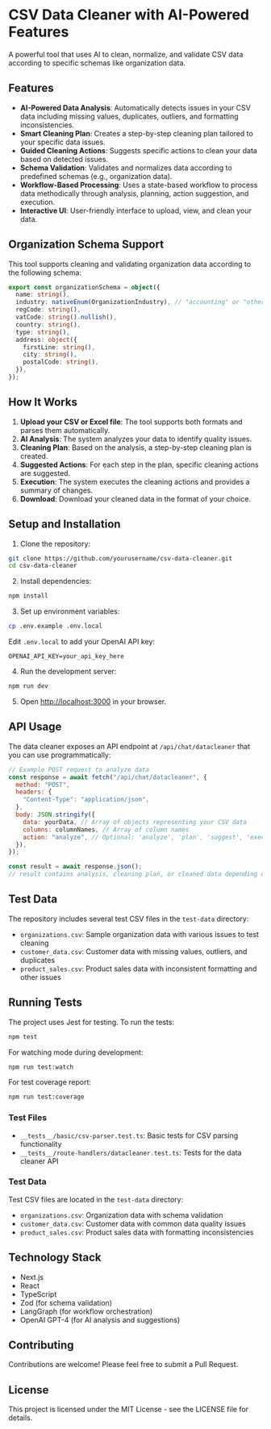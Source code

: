 # CSV Data Cleaner with AI-Powered Features

A powerful tool that uses AI to clean, normalize, and validate CSV data according to specific schemas like organization data.

## Features

- **AI-Powered Data Analysis**: Automatically detects issues in your CSV data including missing values, duplicates, outliers, and formatting inconsistencies.
- **Smart Cleaning Plan**: Creates a step-by-step cleaning plan tailored to your specific data issues.
- **Guided Cleaning Actions**: Suggests specific actions to clean your data based on detected issues.
- **Schema Validation**: Validates and normalizes data according to predefined schemas (e.g., organization data).
- **Workflow-Based Processing**: Uses a state-based workflow to process data methodically through analysis, planning, action suggestion, and execution.
- **Interactive UI**: User-friendly interface to upload, view, and clean your data.

## Organization Schema Support

This tool supports cleaning and validating organization data according to the following schema:

```typescript
export const organizationSchema = object({
  name: string(),
  industry: nativeEnum(OrganizationIndustry), // "accounting" or "other"
  regCode: string(),
  vatCode: string().nullish(),
  country: string(),
  type: string(),
  address: object({
    firstLine: string(),
    city: string(),
    postalCode: string(),
  }),
});
```

## How It Works

1. **Upload your CSV or Excel file**: The tool supports both formats and parses them automatically.
2. **AI Analysis**: The system analyzes your data to identify quality issues.
3. **Cleaning Plan**: Based on the analysis, a step-by-step cleaning plan is created.
4. **Suggested Actions**: For each step in the plan, specific cleaning actions are suggested.
5. **Execution**: The system executes the cleaning actions and provides a summary of changes.
6. **Download**: Download your cleaned data in the format of your choice.

## Setup and Installation

1. Clone the repository:

```bash
git clone https://github.com/yourusername/csv-data-cleaner.git
cd csv-data-cleaner
```

2. Install dependencies:

```bash
npm install
```

3. Set up environment variables:

```bash
cp .env.example .env.local
```

Edit `.env.local` to add your OpenAI API key:

```
OPENAI_API_KEY=your_api_key_here
```

4. Run the development server:

```bash
npm run dev
```

5. Open [http://localhost:3000](http://localhost:3000) in your browser.

## API Usage

The data cleaner exposes an API endpoint at `/api/chat/datacleaner` that you can use programmatically:

```javascript
// Example POST request to analyze data
const response = await fetch("/api/chat/datacleaner", {
  method: "POST",
  headers: {
    "Content-Type": "application/json",
  },
  body: JSON.stringify({
    data: yourData, // Array of objects representing your CSV data
    columns: columnNames, // Array of column names
    action: "analyze", // Optional: 'analyze', 'plan', 'suggest', 'execute'
  }),
});

const result = await response.json();
// result contains analysis, cleaning plan, or cleaned data depending on the action
```

## Test Data

The repository includes several test CSV files in the `test-data` directory:

- `organizations.csv`: Sample organization data with various issues to test cleaning
- `customer_data.csv`: Customer data with missing values, outliers, and duplicates
- `product_sales.csv`: Product sales data with inconsistent formatting and other issues

## Running Tests

The project uses Jest for testing. To run the tests:

```bash
npm test
```

For watching mode during development:

```bash
npm run test:watch
```

For test coverage report:

```bash
npm run test:coverage
```

### Test Files

- `__tests__/basic/csv-parser.test.ts`: Basic tests for CSV parsing functionality
- `__tests__/route-handlers/datacleaner.test.ts`: Tests for the data cleaner API

### Test Data

Test CSV files are located in the `test-data` directory:

- `organizations.csv`: Organization data with schema validation
- `customer_data.csv`: Customer data with common data quality issues
- `product_sales.csv`: Product sales data with formatting inconsistencies

## Technology Stack

- Next.js
- React
- TypeScript
- Zod (for schema validation)
- LangGraph (for workflow orchestration)
- OpenAI GPT-4 (for AI analysis and suggestions)

## Contributing

Contributions are welcome! Please feel free to submit a Pull Request.

## License

This project is licensed under the MIT License - see the LICENSE file for details.
